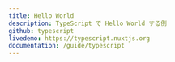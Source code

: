 ```yaml
---
title: Hello World
description: TypeScript で Hello World する例
github: typescript
livedemo: https://typescript.nuxtjs.org
documentation: /guide/typescript
---
```

